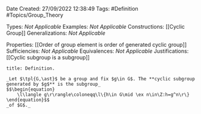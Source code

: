<div class="topSpace"></div>

Date Created: 27/09/2022 12:38:49
Tags: #Definition #Topics/Group_Theory

Types: _Not Applicable_
Examples: _Not Applicable_
Constructions: [[Cyclic Group]]
Generalizations: _Not Applicable_

Properties: [[Order of group element is order of generated cyclic group]]
Sufficiencies: _Not Applicable_
Equivalences: _Not Applicable_
Justifications: [[Cyclic subgroup is a subgroup]]

``` ad-Definition
title: Definition.

_Let $\tpl{G,\ast}$ be a group and fix $g\in G$. The **cyclic subgroup generated by $g$** is the subgroup_
$$\begin{equation}
    \l\langle g\r\rangle\coloneqq\l\{h\in G\mid \ex n\in\Z:h=g^n\r\}
\end{equation}$$
_of $G$._

```
